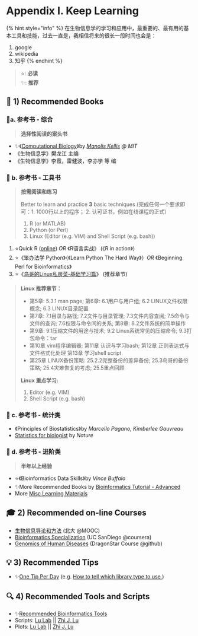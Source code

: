 # Appendix I. Keep Learning

{% hint style="info" %}
在生物信息学的学习和应用中，最重要的、最有用的基本工具和技能，过去一直是，我相信将来的很长一段时间也会是：

1. google
2. wikipedia
3. 知乎
{% endhint %}

> ⭐: **必读**  
> ✨: **推荐**

## 📖 1\) Recommended Books <a id="self-study"></a>

### 📖**a. 参考书 - 综合**

> **选择性阅读的案头书**

* ✨《[Computational Biology](https://ocw.mit.edu/ans7870/6/6.047/f15/MIT6_047F15_Compiled.pdf)》by [_Manolis Kellis_](https://ocw.mit.edu/courses/electrical-engineering-and-computer-science/6-047-computational-biology-fall-2015/) _@ MIT_ 
* 《生物信息学》樊龙江  主编
* 《生物信息学》李霞，雷健波，李亦学 等 编

### 📖 **b. 参考书 - 工具书**

> **按需阅读和练习**
>
> Better to learn and practice **3** basic techniques \(完成任何一个要求即可：1. 1000行以上的程序； 2. 认可证书，例如在线课程的正式）
>
> 1. R \(or MATLAB\)
> 2. Python \(or Perl\)
> 3. Linux \(Editor \(e.g. VIM\) and Shell Script \(e.g. bash\)\)

1. ⭐Quick R \([online](http://www.statmethods.net/)\)  _OR_ 《R语言实战》 \(《R in action》\)
2. ⭐《笨办法学 Python》（《Learn Python The Hard Way》）_OR_ 《Beginning Perl for Bioinformatics》
3. ⭐《[鸟哥的Linux私房菜-基础学习篇](https://www.ctolib.com/docs/sfile/vbird-linux-basic-4e)》 \(推荐章节\)

> **Linux 推荐章节：**
>
> * 第5章: 5.3.1 man page; 第6章: 6.1用户与用户组; 6.2 LINUX文件权限概念; 6.3 LINUX目录配置
> * 第7章:  7.1目录与路径; 7.2文件与目录管理; 7.3文件内容查阅; 7.5命令与文件的查询; 7.6权限与命令间的关系; 第8章: 8.2文件系统的简单操作 
> * 第9章: 9.1压缩文件的用途与技术; 9.2 Linux系统常见的压缩命令; 9.3打包命令：tar
> * 第10章 vim程序编辑器;  第11章 认识与学习bash; 第12章 正则表达式与文件格式化处理 第13章 学习shell script
> * 第25章 LINUX备份策略: 25.2.2完整备份的差异备份; 25.3鸟哥的备份策略; 25.4灾难恢复的考虑; 25.5重点回顾
>
> **Linux 重点学习:**
>
> 1. Editor \(e.g. VIM\)
> 2. Shell Script \(e.g. bash\)

### 📖 c. 参考书 - 统计类

* 《Principles of Biostatistics》by _Marcello Pagano, Kimberlee Gauvreau_
* [Statistics for biologist](http://www.nature.com/collections/qghhqm/) by _Nature_

### 📖 d. 参考书 - 进阶类

> **半年以上经验**

* ⭐《Bioinformatics Data Skills》by _Vince Buffalo_
* ✨More Recommended Books by [Bioinformatics Tutorial - Advanced](https://lulab.gitbook.io/training/appendix/appendix-i.keep-learning)
* More [Misc Learning Materials](https://cloud.tsinghua.edu.cn/d/e63019c19d59449992fc/)

## 🎓 2\) Recommended on-line Courses

* [生物信息导论和方法](https://www.coursera.org/course/pkubioinfo) \(北大 @MOOC\)
* [Bioinformatics Specialization](https://www.coursera.org/specializations/bioinformatics?utm_medium=courseDescripTop) \(UC SanDiego @coursera\)
* [Genomics of Human Diseases](https://github.com/wglab/dragonstar2019) \(DragonStar Course @github\)

## 💡 3\) Recommended Tips <a id="share-script"></a>

* ✨[One Tip Per Day](http://onetipperday.sterding.com/) \(e.g. [How to tell which library type to use ](http://onetipperday.sterding.com/2012/07/how-to-tell-which-library-type-to-use.html)\)

## 🔍 4\) Recommended Tools and Scripts <a id="share-script"></a>

* ✨[Recommended Bioinformatics Tools](https://lulab.gitbook.io/training/appendix/appendix-iv.useful-tools-for-bioinformatics)
* Scripts:  [Lu Lab](https://github.com/lulab/shared_scripts) \|\| [Zhi J. Lu](https://github.com/urluzhi/scripts) 
* Plots: [Lu Lab](https://github.com/lulab/teaching_book/tree/646f1fc5c470095a7a1ed143f9d851d574f0372d/lulab/shared_scripts/tree/master/plots/README.md) \|\| [Zhi J. Lu](https://github.com/urluzhi/scripts/tree/master/Rscript/R_plot)

